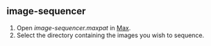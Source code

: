 ## image-sequencer

1. Open _image-sequencer.maxpat_ in [Max](https://cycling74.com/).
2. Select the directory containing the images you wish to sequence.
